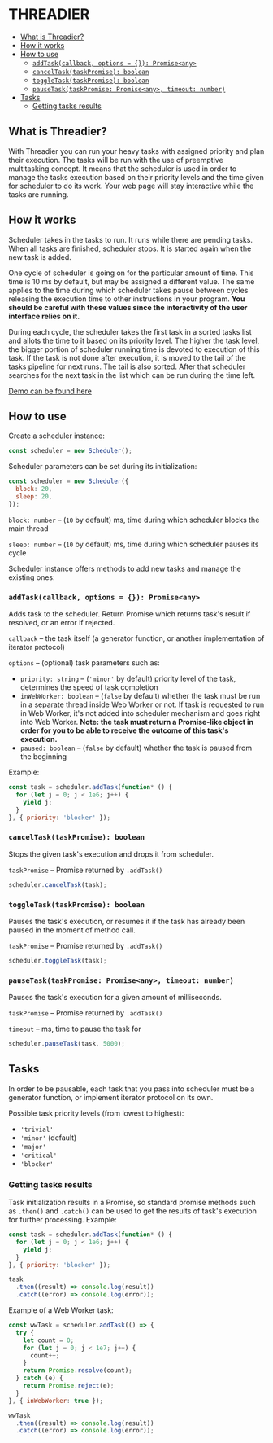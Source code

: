 # THREADIER

<!-- START doctoc generated TOC please keep comment here to allow auto update -->
<!-- DON'T EDIT THIS SECTION, INSTEAD RE-RUN doctoc TO UPDATE -->

  - [What is Threadier?](#what-is-threadier)
  - [How it works](#how-it-works)
  - [How to use](#how-to-use)
    - [`addTask(callback, options = {}): Promise<any>`](#addtaskcallback-options---promiseany)
    - [`cancelTask(taskPromise): boolean`](#canceltasktaskpromise-boolean)
    - [`toggleTask(taskPromise): boolean`](#toggletasktaskpromise-boolean)
    - [`pauseTask(taskPromise: Promise<any>, timeout: number)`](#pausetasktaskpromise-promiseany-timeout-number)
  - [Tasks](#tasks)
    - [Getting tasks results](#getting-tasks-results)

<!-- END doctoc generated TOC please keep comment here to allow auto update -->

## What is Threadier?
With Threadier you can run your heavy tasks with assigned priority and plan their execution. The tasks will be run with the use of preemptive multitasking concept. It means that the scheduler is used in order to manage the tasks execution based on their priority levels and the time given for scheduler to do its work. Your web page will stay interactive while the tasks are running.

## How it works
Scheduler takes in the tasks to run. It runs while there are pending tasks. When all tasks are finished, scheduler stops. It is started again when the new task is added.

One cycle of scheduler is going on for the particular amount of time. This time is 10 ms by default, but may be assigned a different value. The same applies to the time during which scheduler takes pause between cycles releasing the execution time to other instructions in your program. **You should be careful with these values since the interactivity of the user interface relies on it.**

During each cycle, the scheduler takes the first task in a sorted tasks list and allots the time to it based on its priority level. The higher the task level, the bigger portion of scheduler running time is devoted to execution of this task. If the task is not done after execution, it is moved to the tail of the tasks pipeline for next runs. The tail is also sorted. After that scheduler searches for the next task in the list which can be run during the time left.

[Demo can be found here](https://adelfattakhova.github.io/threadier/demo/)

## How to use
Create a scheduler instance:
```js
const scheduler = new Scheduler();
```

Scheduler parameters can be set during its initialization:
```js
const scheduler = new Scheduler({
  block: 20,
  sleep: 20,
});
```
`block: number` – (`10` by default) ms, time during which scheduler blocks the main thread

`sleep: number` – (`10` by default) ms, time during which scheduler pauses its cycle

Scheduler instance offers methods to add new tasks and manage the existing ones:

### `addTask(callback, options = {}): Promise<any>`
Adds task to the scheduler. Return Promise which returns task's result if resolved, or an error if rejected.

`callback` – the task itself (a generator function, or another implementation of iterator protocol)

`options` – (optional) task parameters such as:
- `priority: string` – (`'minor'` by default) priority level of the task, determines the speed of task completion
- `inWebWorker: boolean` – (`false` by default) whether the task must be run in a separate thread inside Web Worker or not. If task is requested to run in Web Worker, it's not added into scheduler mechanism and goes right into Web Worker. **Note: the task must return a Promise-like object in order for you to be able to receive the outcome of this task's execution.**
- `paused: boolean` – (`false` by default) whether the task is paused from the beginning

Example:
```js
const task = scheduler.addTask(function* () {
  for (let j = 0; j < 1e6; j++) {
    yield j;
  }
}, { priority: 'blocker' });
```

### `cancelTask(taskPromise): boolean`
Stops the given task's execution and drops it from scheduler.

`taskPromise` – Promise returned by `.addTask()`

```js
scheduler.cancelTask(task);
```

### `toggleTask(taskPromise): boolean`
Pauses the task's execution, or resumes it if the task has already been paused in the moment of method call.

`taskPromise` – Promise returned by `.addTask()`

```js
scheduler.toggleTask(task);
```

### `pauseTask(taskPromise: Promise<any>, timeout: number)`
Pauses the task's execution for a given amount of milliseconds.

`taskPromise` – Promise returned by `.addTask()`

`timeout` – ms, time to pause the task for

```js
scheduler.pauseTask(task, 5000);
```

## Tasks
In order to be pausable, each task that you pass into scheduler must be a generator function, or implement iterator protocol on its own.

Possible task priority levels (from lowest to highest):
- `'trivial'`
- `'minor'` (default)
- `'major'`
- `'critical'`
- `'blocker'`

### Getting tasks results

Task initialization results in a Promise, so standard promise methods such as `.then()` and `.catch()` can be used to get the results of task's execution for further processing. Example:
```js
const task = scheduler.addTask(function* () {
  for (let j = 0; j < 1e6; j++) {
    yield j;
  }
}, { priority: 'blocker' });

task
  .then((result) => console.log(result))
  .catch((error) => console.log(error));
```

Example of a Web Worker task:
```js
const wwTask = scheduler.addTask(() => {
  try {
    let count = 0;
    for (let j = 0; j < 1e7; j++) {
      count++;
    }
    return Promise.resolve(count);
  } catch (e) {
    return Promise.reject(e);
  }
}, { inWebWorker: true });

wwTask
  .then((result) => console.log(result))
  .catch((error) => console.log(error));
```
